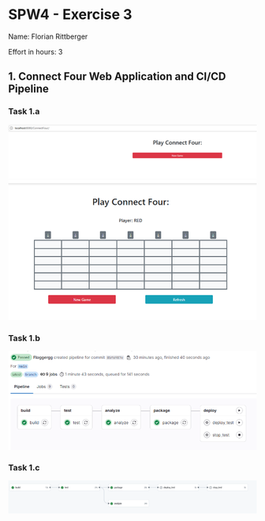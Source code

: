 SPW4 - Exercise 3
=================

Name: Florian Rittberger

Effort in hours: 3

## 1. Connect Four Web Application and CI/CD Pipeline

### Task 1.a

![ConnectFourWorks](ConnectFourWorks.png)
![ConnectFourWorks](ConnectFourWorks_2.png)

### Task 1.b

![PipelineDoku](PipelineDoku.png)

### Task 1.c

![GitHubPipelineDoku](GitHubPipelineDoku.png)
